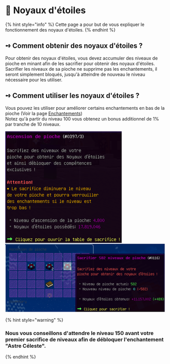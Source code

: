 # 🌟 Noyaux d'étoiles

{% hint style="info" %}
Cette page a pour but de vous expliquer le fonctionnement des noyaux d'étoiles.
{% endhint %}

## **➺** Comment obtenir des noyaux d'étoiles ?

Pour obtenir des noyaux d'étoiles, vous devez accumuler des niveaux de pioche en minant afin de les sacrifier pour obtenir des noyaux d'étoiles.\
Sacrifier les niveaux de sa pioche ne supprime pas les enchantements, il seront simplement bloqués, jusqu'à atteindre de nouveau le niveau nécessaire pour les utiliser.

## **➺** Comment utiliser les noyaux d'étoiles ?

Vous pouvez les utiliser pour améliorer certains enchantements en bas de la pioche (Voir la page [Enchantements](enchants.md))\
Notez qu'à partir du niveau 100 vous obtenez un bonus additionnel de 1% par tranche de 10 niveaux.

![](../../ressources/noyau.png) ![](../../ressources/sacrifice.png)

{% hint style="warning" %}
### Nous vous conseillons d'attendre le niveau 150 avant votre premier sacrifice de niveaux afin de débloquer l'enchantement "Astre Céleste".
{% endhint %}
